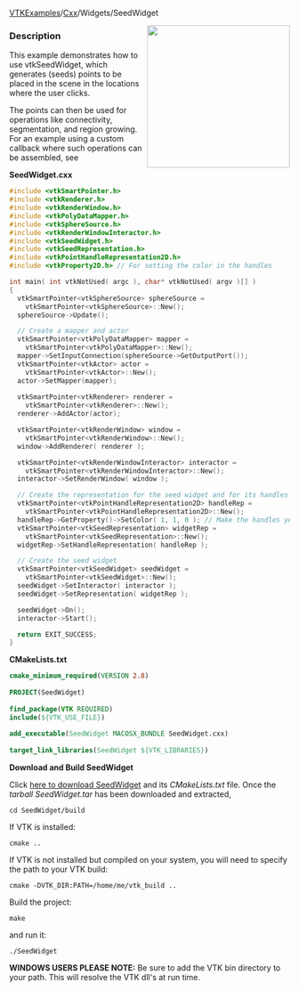 [VTKExamples](/index/)/[Cxx](/Cxx)/Widgets/SeedWidget

<img align="right" src="https://github.com/lorensen/VTKExamples/blob/gh-pages/Testing/Baseline/Widgets/TestSeedWidget.png?raw=true" width="256" />

### Description
This example demonstrates how to use vtkSeedWidget, which generates (seeds) points to be placed in the scene in the locations where the user clicks.

The points can then be used for operations like connectivity, segmentation, and region growing. For an example using a custom callback where such operations can be assembled, see []([../SeedWidgetWithCustomCallback])

**SeedWidget.cxx**
```c++
#include <vtkSmartPointer.h>
#include <vtkRenderer.h>
#include <vtkRenderWindow.h>
#include <vtkPolyDataMapper.h>
#include <vtkSphereSource.h>
#include <vtkRenderWindowInteractor.h>
#include <vtkSeedWidget.h>
#include <vtkSeedRepresentation.h>
#include <vtkPointHandleRepresentation2D.h>
#include <vtkProperty2D.h> // For setting the color in the handles

int main( int vtkNotUsed( argc ), char* vtkNotUsed( argv )[] )
{
  vtkSmartPointer<vtkSphereSource> sphereSource = 
    vtkSmartPointer<vtkSphereSource>::New();
  sphereSource->Update();

  // Create a mapper and actor
  vtkSmartPointer<vtkPolyDataMapper> mapper = 
    vtkSmartPointer<vtkPolyDataMapper>::New();
  mapper->SetInputConnection(sphereSource->GetOutputPort());
  vtkSmartPointer<vtkActor> actor = 
    vtkSmartPointer<vtkActor>::New();
  actor->SetMapper(mapper);
  
  vtkSmartPointer<vtkRenderer> renderer =
    vtkSmartPointer<vtkRenderer>::New();
  renderer->AddActor(actor);

  vtkSmartPointer<vtkRenderWindow> window =
    vtkSmartPointer<vtkRenderWindow>::New();
  window->AddRenderer( renderer );

  vtkSmartPointer<vtkRenderWindowInteractor> interactor =
    vtkSmartPointer<vtkRenderWindowInteractor>::New();
  interactor->SetRenderWindow( window );

  // Create the representation for the seed widget and for its handles
  vtkSmartPointer<vtkPointHandleRepresentation2D> handleRep =
    vtkSmartPointer<vtkPointHandleRepresentation2D>::New();
  handleRep->GetProperty()->SetColor( 1, 1, 0 ); // Make the handles yellow
  vtkSmartPointer<vtkSeedRepresentation> widgetRep =
    vtkSmartPointer<vtkSeedRepresentation>::New();
  widgetRep->SetHandleRepresentation( handleRep );

  // Create the seed widget
  vtkSmartPointer<vtkSeedWidget> seedWidget =
    vtkSmartPointer<vtkSeedWidget>::New();
  seedWidget->SetInteractor( interactor );
  seedWidget->SetRepresentation( widgetRep );

  seedWidget->On();
  interactor->Start();

  return EXIT_SUCCESS;
}
```
**CMakeLists.txt**
```cmake
cmake_minimum_required(VERSION 2.8)
 
PROJECT(SeedWidget)
 
find_package(VTK REQUIRED)
include(${VTK_USE_FILE})
 
add_executable(SeedWidget MACOSX_BUNDLE SeedWidget.cxx)
 
target_link_libraries(SeedWidget ${VTK_LIBRARIES})
```

**Download and Build SeedWidget**

Click [here to download SeedWidget](https://github.com/lorensen/VTKWikiExamplesTarballs/raw/master/SeedWidget.tar) and its *CMakeLists.txt* file.
Once the *tarball SeedWidget.tar* has been downloaded and extracted,
```
cd SeedWidget/build 
```
If VTK is installed:
```
cmake ..
```
If VTK is not installed but compiled on your system, you will need to specify the path to your VTK build:
```
cmake -DVTK_DIR:PATH=/home/me/vtk_build ..
```
Build the project:
```
make
```
and run it:
```
./SeedWidget
```
**WINDOWS USERS PLEASE NOTE:** Be sure to add the VTK bin directory to your path. This will resolve the VTK dll's at run time.

